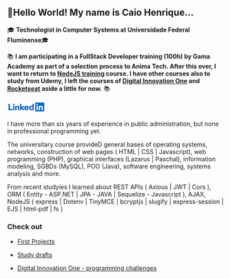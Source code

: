 ## :vulcan_salute:Hello World! My name is Caio Henrique...

 :mortar_board: **Technologist in Computer Systems at Universidade Federal Fluminense**:mortar_board: 

:books: **I am participating in a FullStack Developer training (100h) by Gama Academy as part of a selection process to Anima Tech. After this over, I want to return to [NodeJS training](https://www.udemy.com/course/formacao-nodejs/) course. I have other courses also to study from Udemy, I left the courses of [Digital Innovation One](https://digitalinnovation.one/) and [Rocketseat](https://rocketseat.com.br/) aside a little for now.** :books:  

[<img src="https://raw.githubusercontent.com/caiohscruz/caiohscruz/master/img/logo_linkedin.png" />](https://www.linkedin.com/in/caiohscruz/)

I have more than six years of experience in public administration, but none in professional programming yet.

The universitary course provideD general bases of operating systems, networks, construction of web pages ( HTML | CSS | Javascript), web programming (PHP), graphical interfaces (Lazarus | Paschal), information modeling, SGBDs (MySQL), POO (Java), software engineering, systems analysis and more.

From recent studyies I learned about REST APIs ( Axious | JWT | Cors ), ORM ( Entity - ASP.NET | JPA - JAVA | Sequelize - Javascript ), AJAX, NodeJS ( express | Dotenv | TinyMCE | bcryptjs | slugify | express-session | EJS | html-pdf | fs )






### Check out

- [First Projects](https://github.com/caiohscruz/Indices/tree/master/First%20Projects#readme)

- [Study drafts](https://github.com/caiohscruz/Indices/tree/master/Rascunhos#readme)

- [Digital Innovation One - programming challenges](https://github.com/caiohscruz/Indices/tree/master/Desafios%20DIO#readme)


